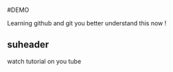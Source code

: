 
#DEMO

Learning github and git you better understand this now !
## suheader

watch tutorial on you tube
